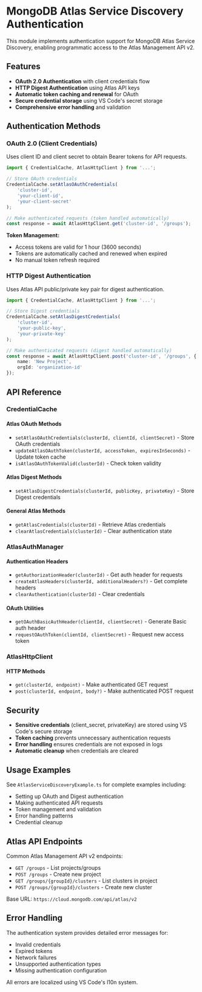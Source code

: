 # MongoDB Atlas Service Discovery Authentication

This module implements authentication support for MongoDB Atlas Service Discovery, enabling programmatic access to the Atlas Management API v2.

## Features

- **OAuth 2.0 Authentication** with client credentials flow
- **HTTP Digest Authentication** using Atlas API keys
- **Automatic token caching and renewal** for OAuth
- **Secure credential storage** using VS Code's secret storage
- **Comprehensive error handling** and validation

## Authentication Methods

### OAuth 2.0 (Client Credentials)

Uses client ID and client secret to obtain Bearer tokens for API requests.

```typescript
import { CredentialCache, AtlasHttpClient } from '...';

// Store OAuth credentials
CredentialCache.setAtlasOAuthCredentials(
    'cluster-id',
    'your-client-id', 
    'your-client-secret'
);

// Make authenticated requests (token handled automatically)
const response = await AtlasHttpClient.get('cluster-id', '/groups');
```

**Token Management:**
- Access tokens are valid for 1 hour (3600 seconds)
- Tokens are automatically cached and renewed when expired
- No manual token refresh required

### HTTP Digest Authentication

Uses Atlas API public/private key pair for digest authentication.

```typescript
import { CredentialCache, AtlasHttpClient } from '...';

// Store Digest credentials
CredentialCache.setAtlasDigestCredentials(
    'cluster-id',
    'your-public-key',
    'your-private-key'
);

// Make authenticated requests (digest handled automatically)
const response = await AtlasHttpClient.post('cluster-id', '/groups', {
    name: 'New Project',
    orgId: 'organization-id'
});
```

## API Reference

### CredentialCache

#### Atlas OAuth Methods
- `setAtlasOAuthCredentials(clusterId, clientId, clientSecret)` - Store OAuth credentials
- `updateAtlasOAuthToken(clusterId, accessToken, expiresInSeconds)` - Update token cache
- `isAtlasOAuthTokenValid(clusterId)` - Check token validity

#### Atlas Digest Methods  
- `setAtlasDigestCredentials(clusterId, publicKey, privateKey)` - Store Digest credentials

#### General Atlas Methods
- `getAtlasCredentials(clusterId)` - Retrieve Atlas credentials
- `clearAtlasCredentials(clusterId)` - Clear authentication state

### AtlasAuthManager

#### Authentication Headers
- `getAuthorizationHeader(clusterId)` - Get auth header for requests
- `createAtlasHeaders(clusterId, additionalHeaders?)` - Get complete headers
- `clearAuthentication(clusterId)` - Clear credentials

#### OAuth Utilities
- `getOAuthBasicAuthHeader(clientId, clientSecret)` - Generate Basic auth header
- `requestOAuthToken(clientId, clientSecret)` - Request new access token

### AtlasHttpClient

#### HTTP Methods
- `get(clusterId, endpoint)` - Make authenticated GET request
- `post(clusterId, endpoint, body?)` - Make authenticated POST request

## Security

- **Sensitive credentials** (client_secret, privateKey) are stored using VS Code's secure storage
- **Token caching** prevents unnecessary authentication requests
- **Error handling** ensures credentials are not exposed in logs
- **Automatic cleanup** when credentials are cleared

## Usage Examples

See `AtlasServiceDiscoveryExample.ts` for complete examples including:

- Setting up OAuth and Digest authentication
- Making authenticated API requests
- Token management and validation
- Error handling patterns
- Credential cleanup

## Atlas API Endpoints

Common Atlas Management API v2 endpoints:

- `GET /groups` - List projects/groups
- `POST /groups` - Create new project
- `GET /groups/{groupId}/clusters` - List clusters in project
- `POST /groups/{groupId}/clusters` - Create new cluster

Base URL: `https://cloud.mongodb.com/api/atlas/v2`

## Error Handling

The authentication system provides detailed error messages for:

- Invalid credentials
- Expired tokens
- Network failures
- Unsupported authentication types
- Missing authentication configuration

All errors are localized using VS Code's l10n system.